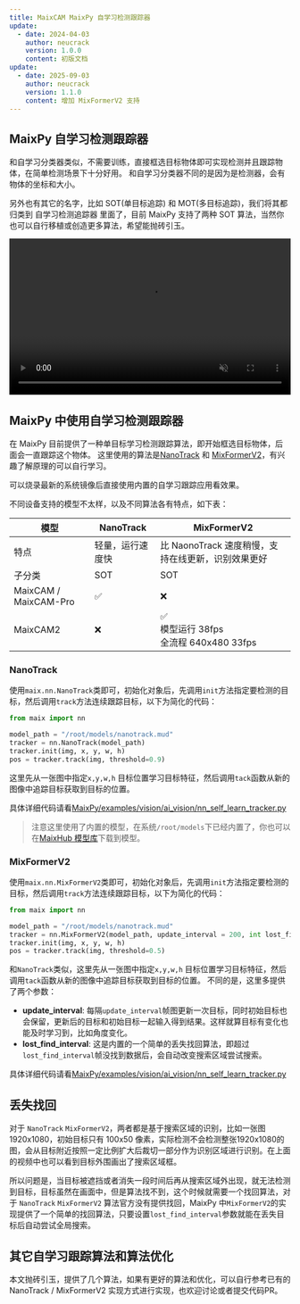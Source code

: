 ```yaml
---
title: MaixCAM MaixPy 自学习检测跟踪器
update:
  - date: 2024-04-03
    author: neucrack
    version: 1.0.0
    content: 初版文档
update:
  - date: 2025-09-03
    author: neucrack
    version: 1.1.0
    content: 增加 MixFormerV2 支持
---
```



## MaixPy 自学习检测跟踪器

和自学习分类器类似，不需要训练，直接框选目标物体即可实现检测并且跟踪物体，在简单检测场景下十分好用。
和自学习分类器不同的是因为是检测器，会有物体的坐标和大小。

另外也有其它的名字，比如 SOT(单目标追踪) 和 MOT(多目标追踪)，我们将其都归类到 自学习检测追踪器 里面了，目前 MaixPy 支持了两种 SOT 算法，当然你也可以自行移植或创造更多算法，希望能抛砖引玉。

<video playsinline controls autoplay loop muted preload src="/static/video/self_learn_tracker.mp4" style="width: 100%; min-height: 20em;"></video>

## MaixPy 中使用自学习检测跟踪器

在 MaixPy 目前提供了一种单目标学习检测跟踪算法，即开始框选目标物体，后面会一直跟踪这个物体。
这里使用的算法是[NanoTrack](https://github.com/HonglinChu/SiamTrackers/tree/master/NanoTrack) 和 [MixFormerV2](https://github.com/MCG-NJU/MixFormerV2)，有兴趣了解原理的可以自行学习。

可以烧录最新的系统镜像后直接使用内置的自学习跟踪应用看效果。

不同设备支持的模型不太样，以及不同算法各有特点，如下表：

| 模型 | NanoTrack | MixFormerV2 |
| ----------- | --- | --- |
| 特点    | 轻量，运行速度快 | 比 NaonoTrack 速度稍慢，支持在线更新，识别效果更好  |
| 子分类    | SOT  | SOT |
| MaixCAM / MaixCAM-Pro | ✅<br> | ❌  |
| MaixCAM2              | ❌ | ✅<br>模型运行 38fps<br>全流程 640x480 33fps |


### NanoTrack

使用`maix.nn.NanoTrack`类即可，初始化对象后，先调用`init`方法指定要检测的目标，然后调用`track`方法连续跟踪目标，以下为简化的代码：

```python
from maix import nn

model_path = "/root/models/nanotrack.mud"
tracker = nn.NanoTrack(model_path)
tracker.init(img, x, y, w, h)
pos = tracker.track(img, threshold=0.9)
```

这里先从一张图中指定`x,y,w,h` 目标位置学习目标特征，然后调用`tack`函数从新的图像中追踪目标获取到目标的位置。

具体详细代码请看[MaixPy/examples/vision/ai_vision/nn_self_learn_tracker.py](https://github.com/sipeed/MaixPy/blob/main/examples/vision/ai_vision/nn_self_learn_tracker.py)

> 注意这里使用了内置的模型，在系统`/root/models`下已经内置了，你也可以在[MaixHub 模型库](https://maixhub.com/model/zoo/437)下载到模型。


### MixFormerV2

使用`maix.nn.MixFormerV2`类即可，初始化对象后，先调用`init`方法指定要检测的目标，然后调用`track`方法连续跟踪目标，以下为简化的代码：

```python
from maix import nn

model_path = "/root/models/nanotrack.mud"
tracker = nn.MixFormerV2(model_path, update_interval = 200, int lost_find_interval = 60)
tracker.init(img, x, y, w, h)
pos = tracker.track(img, threshold=0.5)
```

和`NanoTrack`类似，这里先从一张图中指定`x,y,w,h` 目标位置学习目标特征，然后调用`tack`函数从新的图像中追踪目标获取到目标的位置。
不同的是，这里多提供了两个参数：
* **update_interval**: 每隔`update_interval`帧图更新一次目标，同时初始目标也会保留，更新后的目标和初始目标一起输入得到结果。这样就算目标有变化也能及时学习到，比如角度变化。
* **lost_find_interval**: 这是内置的一个简单的丢失找回算法，即超过`lost_find_interval`帧没找到数据后，会自动改变搜索区域尝试搜索。

具体详细代码请看[MaixPy/examples/vision/ai_vision/nn_self_learn_tracker.py](https://github.com/sipeed/MaixPy/blob/main/examples/vision/ai_vision/nn_self_learn_tracker.py)

## 丢失找回

对于 `NanoTrack` `MixFormerV2`，两者都是基于搜索区域的识别，比如一张图 1920x1080，初始目标只有 100x50 像素，实际检测不会检测整张1920x1080的图，会从目标附近按照一定比例扩大后裁切一部分作为识别区域进行识别。在上面的视频中也可以看到目标外围画出了搜索区域框。

所以问题是，当目标被遮挡或者消失一段时间后再从搜索区域外出现，就无法检测到目标，目标虽然在画面中，但是算法找不到，这个时候就需要一个找回算法，对于 `NanoTrack` `MixFormerV2` 算法官方没有提供找回，MaixPy 中`MixFormerV2`的实现提供了一个简单的找回算法，只要设置`lost_find_interval`参数就能在丢失目标后自动尝试全局搜索。


## 其它自学习跟踪算法和算法优化

本文抛砖引玉，提供了几个算法，如果有更好的算法和优化，可以自行参考已有的 NanoTrack / MixFormerV2 实现方式进行实现，也欢迎讨论或者提交代码PR。


